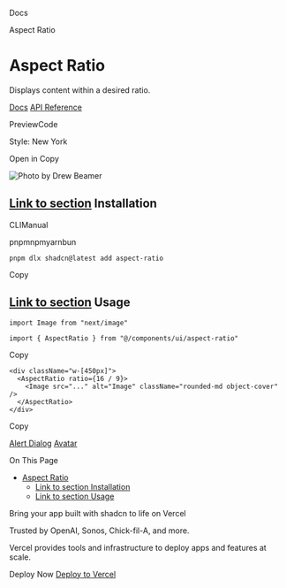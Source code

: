 Docs

Aspect Ratio

# Aspect Ratio

Displays content within a desired ratio.

[Docs](https://www.radix-ui.com/docs/primitives/components/aspect-ratio) [API Reference](https://www.radix-ui.com/docs/primitives/components/aspect-ratio#api-reference)

PreviewCode

Style: New York

Open in Copy

![Photo by Drew Beamer](/_next/image?url=https%3A%2F%2Fimages.unsplash.com%2Fphoto-1588345921523-c2dcdb7f1dcd%3Fw%3D800%26dpr%3D2%26q%3D80&w=3840&q=75)

## [Link to section](\#installation) Installation

CLIManual

pnpmnpmyarnbun

```relative font-mono text-sm leading-none
pnpm dlx shadcn@latest add aspect-ratio

```

Copy

## [Link to section](\#usage) Usage

```relative rounded bg-muted px-[0.3rem] py-[0.2rem] font-mono text-sm
import Image from "next/image"

import { AspectRatio } from "@/components/ui/aspect-ratio"
```

Copy

```relative rounded bg-muted px-[0.3rem] py-[0.2rem] font-mono text-sm
<div className="w-[450px]">
  <AspectRatio ratio={16 / 9}>
    <Image src="..." alt="Image" className="rounded-md object-cover" />
  </AspectRatio>
</div>
```

Copy

[Alert Dialog](/docs/components/alert-dialog) [Avatar](/docs/components/avatar)

On This Page

- [Aspect Ratio](#aspect-ratio)
  - [Link to section Installation](#link-to-section-installation)
  - [Link to section Usage](#link-to-section-usage)

Bring your app built with shadcn to life on Vercel

Trusted by OpenAI, Sonos, Chick-fil-A, and more.

Vercel provides tools and infrastructure to deploy apps and features at scale.

Deploy Now [Deploy to Vercel](https://vercel.com/new?utm_source=shadcn_site&utm_medium=web&utm_campaign=docs_cta_deploy_now_callout)